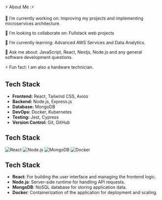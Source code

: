 ⚡ About Me :⚡

🔭 I’m currently working on:
Improving my projects and implementing microservices architecture.

👯 I’m looking to collaborate on:
Fullstack web projects

🌱 I’m currently learning:
Advanced AWS Services and Data Analytics.

💬 Ask me about:
JavaScript, React, Nextjs, Node.js and any general software development questions.

⚡ Fun fact:
I am also a hardware technician.


## Tech Stack

- **Frontend:** React, Tailwind CSS, Axios
- **Backend:** Node.js, Express.js
- **Database:** MongoDB
- **DevOps:** Docker, Kubernetes
- **Testing:** Jest, Cypress
- **Version Control:** Git, GitHub


## Tech Stack

![React](https://img.shields.io/badge/React-20232A?style=for-the-badge&logo=react&logoColor=61DAFB)
![Node.js](https://img.shields.io/badge/Node.js-339933?style=for-the-badge&logo=nodedotjs&logoColor=white)
![MongoDB](https://img.shields.io/badge/MongoDB-4EA94B?style=for-the-badge&logo=mongodb&logoColor=white)
![Docker](https://img.shields.io/badge/Docker-2496ED?style=for-the-badge&logo=docker&logoColor=white)

## Tech Stack

- **React**: For building the user interface and managing the frontend logic.
- **Node.js**: Server-side runtime for handling API requests.
- **MongoDB**: NoSQL database for storing application data.
- **Docker**: Containerization of the application for deployment and scaling.

